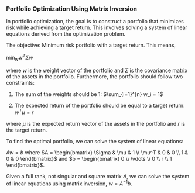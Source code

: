 ### Portfolio Optimization Using Matrix Inversion
In portfolio optimization, the goal is to construct a portfolio that minimizes risk while achieving a target return.
This involves solving a system of linear equations derived from the optimization problem.

The objective: Minimum risk portfolio with a target return. This means,

$\min_{w} w^T \Sigma w$

where $w$ is the weight vector of the portfolio and $\Sigma$ is the covariance matrix of the assets in the portfolio. Furthermore, the portfolio should follow two constraints:

1. The sum of the weights should be 1: $\sum_{i=1}^{n} w_i = 1$

2. The expected return of the portfolio should be equal to a target return: $w^T \mu = r$

where $\mu$ is the expected return vector of the assets in the portfolio and $r$ is the target return.

To find the optimal portfolio, we can solve the system of linear equations:

$A w = b$ where $A = \begin{bmatrix} \Sigma & \mu & 1 \\ \mu^T & 0 & 0 \\ 1 & 0 & 0 \end{bmatrix}$ and $b = \begin{bmatrix} 0 \\ \vdots \\ 0 \\ r \\ 1 \end{bmatrix}$.

Given a full rank, not singular and square matrix $A$, we can solve the system of linear equations using matrix inversion, $w = A^{-1} b$.